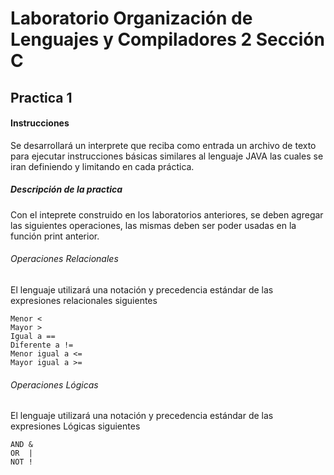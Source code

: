 # Laboratorio Organización de Lenguajes y Compiladores 2 Sección C
## Practica 1

#### Instrucciones 
Se desarrollará un interprete que reciba como entrada un archivo de texto para ejecutar instrucciones básicas similares al lenguaje JAVA las cuales se iran definiendo y limitando en cada práctica.

##### Descripción de la practica
Con el inteprete construido en los laboratorios anteriores, se deben agregar las siguientes operaciones, las mismas deben ser poder usadas en la función print anterior.

###### Operaciones Relacionales
El lenguaje utilizará una notación y precedencia estándar de las expresiones relacionales siguientes

    Menor <
    Mayor >
    Igual a ==
    Diferente a !=
    Menor igual a <=
    Mayor igual a >=

###### Operaciones Lógicas
El lenguaje utilizará una notación y precedencia estándar de las expresiones Lógicas siguientes
    
    AND &
    OR  |
    NOT !
